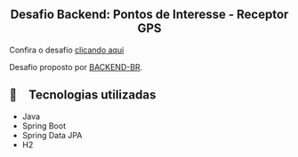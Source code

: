 <h2 align="center">
  Desafio Backend: Pontos de Interesse - Receptor GPS
</h2>

Confira o desafio [clicando aqui](./PROBLEM.md)

Desafio proposto por [BACKEND-BR](https://github.com/backend-br/desafios).

## :rocket: Tecnologias utilizadas

* Java
* Spring Boot
* Spring Data JPA
* H2